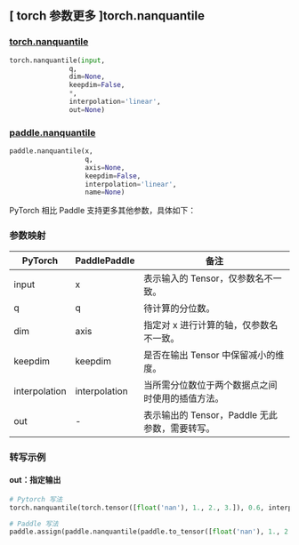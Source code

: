 ## [ torch 参数更多 ]torch.nanquantile

### [torch.nanquantile](https://pytorch.org/docs/stable/generated/torch.nanquantile.html?highlight=nanquantile#torch.nanquantile)

```python
torch.nanquantile(input,
               q,
               dim=None,
               keepdim=False,
               *,
               interpolation='linear',
               out=None)
```

### [paddle.nanquantile](https://www.paddlepaddle.org.cn/documentation/docs/zh/develop/api/paddle/nanquantile_cn.html#nanquantile)

```python
paddle.nanquantile(x,
                   q,
                   axis=None,
                   keepdim=False,
                   interpolation='linear',
                   name=None)
```

PyTorch 相比 Paddle 支持更多其他参数，具体如下：

### 参数映射

| PyTorch       | PaddlePaddle | 备注                                                   |
| ------------- | ------------ | ------------------------------------------------------ |
| input |  x  | 表示输入的 Tensor，仅参数名不一致。  |
|   q   |  q  | 待计算的分位数。  |
|  dim  | axis | 指定对 x 进行计算的轴，仅参数名不一致。 |
| keepdim | keepdim | 是否在输出 Tensor 中保留减小的维度。|
| interpolation |  interpolation | 当所需分位数位于两个数据点之间时使用的插值方法。 |
|  out  |  -  | 表示输出的 Tensor，Paddle 无此参数，需要转写。    |


### 转写示例
#### out：指定输出
```python
# Pytorch 写法
torch.nanquantile(torch.tensor([float('nan'), 1., 2., 3.]), 0.6, interpolation='linear', out=y)

# Paddle 写法
paddle.assign(paddle.nanquantile(paddle.to_tensor([float('nan'), 1., 2., 3.]), 0.6, interpolation='linear'), y)
```
